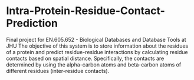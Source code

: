 # Intra-Protein-Residue-Contact-Prediction
Final project for EN.605.652 - Biological Databases and Database Tools at JHU
The objective of this system is to store information about the residues of a protein and predict
residue-residue interactions by calculating residue contacts based on spatial distance.
Specifically, the contacts are determined by using the alpha-carbon atoms and beta-carbon
atoms of different residues (inter-residue contacts).
